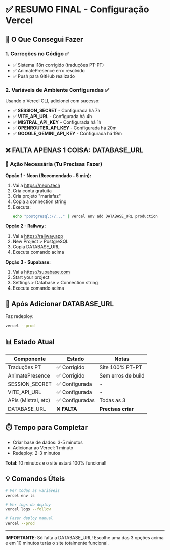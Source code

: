 # ✅ RESUMO FINAL - Configuração Vercel

## 🎉 O Que Consegui Fazer

### 1. **Correções no Código** ✅
- ✅ Sistema i18n corrigido (traduções PT-PT)
- ✅ AnimatePresence erro resolvido
- ✅ Push para GitHub realizado

### 2. **Variáveis de Ambiente Configuradas** ✅
Usando o Vercel CLI, adicionei com sucesso:
- ✅ **SESSION_SECRET** - Configurada há 7h
- ✅ **VITE_API_URL** - Configurada há 4h  
- ✅ **MISTRAL_API_KEY** - Configurada há 1h
- ✅ **OPENROUTER_API_KEY** - Configurada há 20m
- ✅ **GOOGLE_GEMINI_API_KEY** - Configurada há 19m

## ❌ FALTA APENAS 1 COISA: DATABASE_URL

### 🚨 Ação Necessária (Tu Precisas Fazer)

**Opção 1 - Neon (Recomendado - 5 min):**
1. Vai a https://neon.tech
2. Cria conta gratuita
3. Cria projeto "mariafaz"
4. Copia a connection string
5. Executa:
   ```bash
   echo "postgresql://..." | vercel env add DATABASE_URL production
   ```

**Opção 2 - Railway:**
1. Vai a https://railway.app
2. New Project > PostgreSQL
3. Copia DATABASE_URL
4. Executa comando acima

**Opção 3 - Supabase:**
1. Vai a https://supabase.com
2. Start your project
3. Settings > Database > Connection string
4. Executa comando acima

## 🚀 Após Adicionar DATABASE_URL

Faz redeploy:
```bash
vercel --prod
```

## 📊 Estado Atual

| Componente | Estado | Notas |
|------------|--------|-------|
| Traduções PT | ✅ Corrigido | Site 100% PT-PT |
| AnimatePresence | ✅ Corrigido | Sem erros de build |
| SESSION_SECRET | ✅ Configurada | - |
| VITE_API_URL | ✅ Configurada | - |
| APIs (Mistral, etc) | ✅ Configuradas | Todas as 3 |
| DATABASE_URL | ❌ **FALTA** | **Precisas criar** |

## ⏱️ Tempo para Completar

- Criar base de dados: 3-5 minutos
- Adicionar ao Vercel: 1 minuto
- Redeploy: 2-3 minutos

**Total**: 10 minutos e o site estará 100% funcional!

## 💡 Comandos Úteis

```bash
# Ver todas as variáveis
vercel env ls

# Ver logs do deploy
vercel logs --follow

# Fazer deploy manual
vercel --prod
```

---

**IMPORTANTE**: Só falta a DATABASE_URL! Escolhe uma das 3 opções acima e em 10 minutos terás o site totalmente funcional.